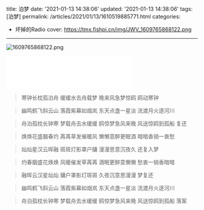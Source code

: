 title: 泊梦
date: '2021-01-13 14:38:06'
updated: '2021-01-13 14:38:06'
tags: [泊梦]
permalink: /articles/2021/01/13/1610519885771.html
categories: 
- 坏掉的Radio
cover: https://tmx.fishpi.cn/img/JWV_1609765868122.png
---
![1609765868122.png](https://tmx.fishpi.cn/img/JWV_1609765868122.png)


<iframe frameborder="no" border="0" marginwidth="0" marginheight="0" width=330 height=86 src="//music.163.com/outchain/player?type=2&id=1404326538&auto=0&height=66"></iframe>


> 寒钟长枕孤泊舟
> 缓缓水去舟载梦
> 晚来风急梦惊鸥
> 鸥动寒钟

> 幽鸣鹤飞斜云山
> 落霞紫幕如烟岚
> 东天点盏一星淡
> 流渡月火逐河川

> 舟泊孤枕长钟寒
> 梦载舟去水缓缓
> 鸥惊梦急风来晚
> 风送惊鸥到孤船
> 复还

> 焕焕花盛胭春灼
> 苒苒草发催暖风
> 懒懒意醉更眠酒
> 暗暗香销一衷愁

> 灿灿星汉云晖融
> 斑斑灯影罩户牗
> 漫漫思意沉夜久
> 还复入梦

> 灼春胭盛花焕焕
> 风暖催发草苒苒
> 酒眠更醉意懒懒
> 愁衷一销香暗暗

> 融晖云汉星灿灿
> 牗户罩影灯斑斑
> 久夜沉意思漫漫
> 梦复还

> 幽鸣鹤飞斜云山
> 落霞紫幕如烟岚
> 东天点盏一星淡
> 流渡月火逐河川

> 舟泊孤枕长钟寒
> 梦载舟去水缓缓
> 鸥惊梦急风来晚
> 风送惊鸥到孤船
> 落案

